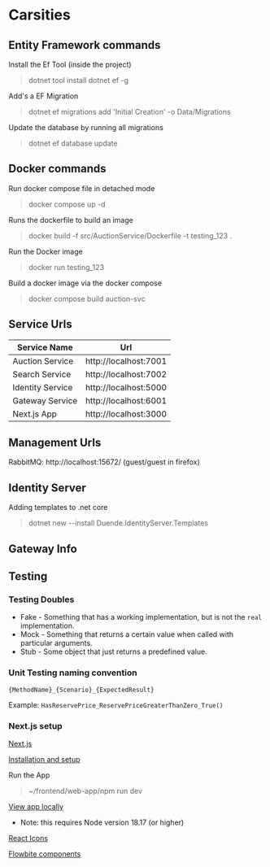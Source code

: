 # Carsities

## Entity Framework commands

Install the Ef Tool (inside the project)

> dotnet tool install dotnet ef -g

Add's a EF Migration

> dotnet ef migrations add 'Initial Creation' -o Data/Migrations

Update the database by running all migrations

> dotnet ef database update

## Docker commands

Run docker compose file in detached mode

> docker compose up -d

Runs the dockerfile to build an image

> docker build -f src/AuctionService/Dockerfile -t testing_123 .

Run the Docker image

> docker run testing_123

Build a docker image via the docker compose

> docker compose build auction-svc

## Service Urls

| Service Name     | Url                   |
| ---------------- | --------------------- |
| Auction Service  | http://localhost:7001 |
| Search Service   | http://localhost:7002 |
| Identity Service | http://localhost:5000 |
| Gateway Service  | http://localhost:6001 |
| Next.js App      | http://localhost:3000 |

## Management Urls

RabbitMQ: http://localhost:15672/ (guest/guest in firefox)

## Identity Server

Adding templates to .net core

> dotnet new --install Duende.IdentityServer.Templates

## Gateway Info

## Testing

### Testing Doubles

- Fake - Something that has a working implementation, but is not the `real` implementation.
- Mock - Something that returns a certain value when called with particular arguments.
- Stub - Some object that just returns a predefined value.

### Unit Testing naming convention

`{MethodName}_{Scenario}_{ExpectedResult}`

Example: `HasReservePrice_ReservePriceGreaterThanZero_True()`

### Next.js setup

[Next.js](https://nextjs.org/)

[Installation and setup](https://nextjs.org/docs/getting-started/installation)

Run the App

> ~/frontend/web-app/npm run dev

[View app locally](http://localhost:3000)

- Note: this requires Node version 18.17 (or higher)

[React Icons](https://react-icons.github.io/react-icons/)

[Flowbite components](https://www.flowbite-react.com/)
